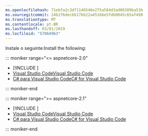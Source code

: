 ```yaml
---
ms.openlocfilehash: 71ebfa2c3df1146546e275a584d3ad08389ba53b
ms.sourcegitcommit: 24b1f6decbb17bb22a45166e5fdb0845c65af498
ms.translationtype: MT
ms.contentlocale: pt-BR
ms.lasthandoff: 03/01/2019
ms.locfileid: "57064963"
---
```

<span data-ttu-id="339fc-101">Instale o seguinte:</span><span class="sxs-lookup"><span data-stu-id="339fc-101">Install the following:</span></span>

::: moniker range="<= aspnetcore-2.0"

* [!INCLUDE [](~/includes/net-core-sdk-download-link.md)]
* [<span data-ttu-id="339fc-102">Visual Studio Code</span><span class="sxs-lookup"><span data-stu-id="339fc-102">Visual Studio Code</span></span>](https://code.visualstudio.com/download)
* [<span data-ttu-id="339fc-103">C# para Visual Studio Code</span><span class="sxs-lookup"><span data-stu-id="339fc-103">C# for Visual Studio Code</span></span>](https://marketplace.visualstudio.com/items?itemName=ms-vscode.csharp)

::: moniker-end

::: moniker range=">= aspnetcore-2.1"

* [!INCLUDE [](~/includes/2.1-SDK.md)]
* [<span data-ttu-id="339fc-104">Visual Studio Code</span><span class="sxs-lookup"><span data-stu-id="339fc-104">Visual Studio Code</span></span>](https://code.visualstudio.com/download)
* [<span data-ttu-id="339fc-105">C# para Visual Studio Code</span><span class="sxs-lookup"><span data-stu-id="339fc-105">C# for Visual Studio Code</span></span>](https://marketplace.visualstudio.com/items?itemName=ms-vscode.csharp)

::: moniker-end
